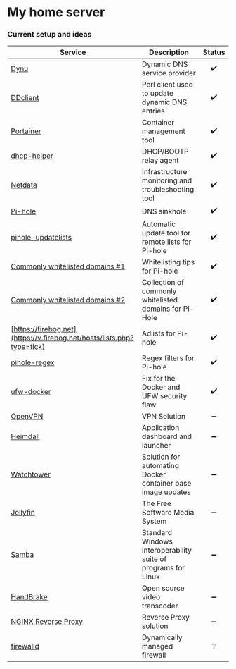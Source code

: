 # My home server
### Current setup and ideas

Service | Description | Status
--- | --- | :---:
[Dynu](https://www.dynu.com) | Dynamic DNS service provider | :heavy_check_mark:
[DDclient](https://github.com/ddclient/ddclient) | Perl client used to update dynamic DNS entries | :heavy_check_mark:
[Portainer](https://www.portainer.io) | Container management tool | :heavy_check_mark:
[dhcp-helper](http://manpages.ubuntu.com/manpages/xenial/man8/dhcp-helper.8.html) | DHCP/BOOTP relay agent | :heavy_check_mark:
[Netdata](https://www.netdata.cloud) | Infrastructure monitoring and troubleshooting tool | :heavy_check_mark:
[Pi-hole](https://pi-hole.net) | DNS sinkhole | :heavy_check_mark:
[pihole-updatelists](https://github.com/jacklul/pihole-updatelists) | Automatic update tool for remote lists for Pi-hole | :heavy_check_mark:
[Commonly whitelisted domains #1](https://discourse.pi-hole.net/t/commonly-whitelisted-domains/212) | Whitelisting tips for Pi-hole | :heavy_check_mark:
[Commonly whitelisted domains #2](https://github.com/anudeepND/whitelist) | Collection of commonly whitelisted domains for Pi-Hole | :heavy_check_mark:
[https://firebog.net](https://v.firebog.net/hosts/lists.php?type=tick) | Adlists for Pi-hole | :heavy_check_mark:
[pihole-regex](https://github.com/mmotti/pihole-regex) | Regex filters for Pi-hole | :heavy_check_mark:
[ufw-docker](https://github.com/chaifeng/ufw-docker) | Fix for the Docker and UFW security flaw | :heavy_check_mark:
[OpenVPN](https://openvpn.net) | VPN Solution | :heavy_minus_sign:
[Heimdall](https://github.com/linuxserver/Heimdall) | Application dashboard and launcher | :heavy_minus_sign:
[Watchtower](https://containrrr.dev/watchtower/) | Solution for automating Docker container base image updates | :heavy_minus_sign:
[Jellyfin](https://jellyfin.org) | The Free Software Media System | :heavy_minus_sign:
[Samba](https://www.samba.org) | Standard Windows interoperability suite of programs for Linux | :heavy_minus_sign:
[HandBrake](https://handbrake.fr) | Open source video transcoder | :heavy_minus_sign:
[NGINX Reverse Proxy](https://docs.nginx.com/nginx/admin-guide/web-server/reverse-proxy/) | Reverse Proxy solution | :heavy_minus_sign:
[firewalld](https://firewalld.org) | Dynamically managed firewall | :grey_question:
